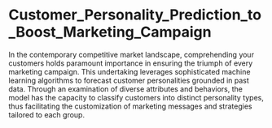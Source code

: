 # Customer_Personality_Prediction_to_Boost_Marketing_Campaign
In the contemporary competitive market landscape, comprehending your customers holds paramount importance in ensuring the triumph of every marketing campaign. This undertaking leverages sophisticated machine learning algorithms to forecast customer personalities grounded in past data. Through an examination of diverse attributes and behaviors, the model has the capacity to classify customers into distinct personality types, thus facilitating the customization of marketing messages and strategies tailored to each group.
